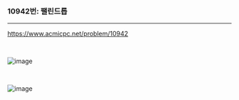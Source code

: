 ### 10942번: 팰린드롭
***

https://www.acmicpc.net/problem/10942

<br>

![image](https://github.com/jh990714/BaekJoon-Algorithm/assets/144774186/199c61b2-c62a-4d30-b84f-a263838dfebb)

<br>

![image](https://github.com/jh990714/BaekJoon-Algorithm/assets/144774186/44ff5785-47b2-4d5e-bff5-ac60c961c104)